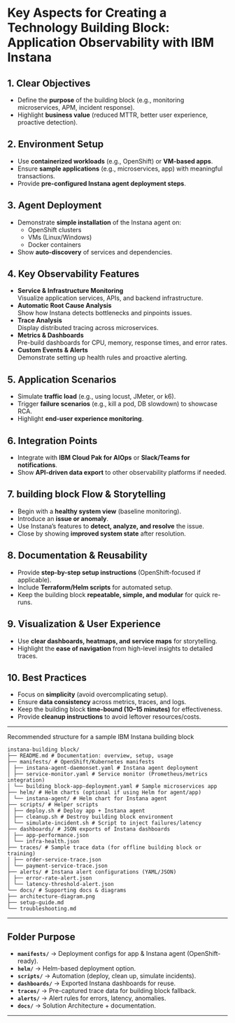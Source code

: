 # Key Aspects for Creating a Technology Building Block: Application Observability with IBM Instana

## 1. Clear Objectives
- Define the **purpose** of the building block  (e.g., monitoring microservices, APM, incident response).
- Highlight **business value** (reduced MTTR, better user experience, proactive detection).

## 2. Environment Setup
- Use **containerized workloads** (e.g., OpenShift) or **VM-based apps**.
- Ensure **sample applications** (e.g., microservices, app) with meaningful transactions.
- Provide **pre-configured Instana agent deployment steps**.

## 3. Agent Deployment
- Demonstrate **simple installation** of the Instana agent on:
  - OpenShift clusters
  - VMs (Linux/Windows)
  - Docker containers
- Show **auto-discovery** of services and dependencies.

## 4. Key Observability Features
- **Service & Infrastructure Monitoring**  
  Visualize application services, APIs, and backend infrastructure.
- **Automatic Root Cause Analysis**  
  Show how Instana detects bottlenecks and pinpoints issues.
- **Trace Analysis**  
  Display distributed tracing across microservices.
- **Metrics & Dashboards**  
  Pre-build dashboards for CPU, memory, response times, and error rates.
- **Custom Events & Alerts**  
  Demonstrate setting up health rules and proactive alerting.

## 5. Application Scenarios
- Simulate **traffic load** (e.g., using locust, JMeter, or k6).
- Trigger **failure scenarios** (e.g., kill a pod, DB slowdown) to showcase RCA.
- Highlight **end-user experience monitoring**.

## 6. Integration Points
- Integrate with **IBM Cloud Pak for AIOps** or **Slack/Teams for notifications**.
- Show **API-driven data export** to other observability platforms if needed.

## 7. building block     Flow & Storytelling
- Begin with a **healthy system view** (baseline monitoring).
- Introduce an **issue or anomaly**.
- Use Instana’s features to **detect, analyze, and resolve** the issue.
- Close by showing **improved system state** after resolution.

## 8. Documentation & Reusability
- Provide **step-by-step setup instructions** (OpenShift-focused if applicable).
- Include **Terraform/Helm scripts** for automated setup.
- Keep the building block **repeatable, simple, and modular** for quick re-runs.

## 9. Visualization & User Experience
- Use **clear dashboards, heatmaps, and service maps** for storytelling.
- Highlight the **ease of navigation** from high-level insights to detailed traces.

## 10. Best Practices
- Focus on **simplicity** (avoid overcomplicating setup).
- Ensure **data consistency** across metrics, traces, and logs.
- Keep the building block **time-bound (10–15 minutes)** for effectiveness.
- Provide **cleanup instructions** to avoid leftover resources/costs.

---

Recommended structure for a sample IBM Instana building block

```
instana-building block/
├── README.md # Documentation: overview, setup, usage
├── manifests/ # OpenShift/Kubernetes manifests
│ ├── instana-agent-daemonset.yaml # Instana agent deployment
│ ├── service-monitor.yaml # Service monitor (Prometheus/metrics integration)
│ └── building block-app-deployment.yaml # Sample microservices app
├── helm/ # Helm charts (optional if using Helm for agent/app)
│ └── instana-agent/ # Helm chart for Instana agent
├── scripts/ # Helper scripts
│ ├── deploy.sh # Deploy app + Instana agent
│ ├── cleanup.sh # Destroy building block environment
│ └── simulate-incident.sh # Script to inject failures/latency
├── dashboards/ # JSON exports of Instana dashboards
│ ├── app-performance.json
│ └── infra-health.json
├── traces/ # Sample trace data (for offline building block or training)
│ ├── order-service-trace.json
│ └── payment-service-trace.json
├── alerts/ # Instana alert configurations (YAML/JSON)
│ ├── error-rate-alert.json
│ └── latency-threshold-alert.json
└── docs/ # Supporting docs & diagrams
├── architecture-diagram.png
├── setup-guide.md
└── troubleshooting.md

```

---

## Folder Purpose
- **`manifests/`** → Deployment configs for app & Instana agent (OpenShift-ready).  
- **`helm/`** → Helm-based deployment option.  
- **`scripts/`** → Automation (deploy, clean up, simulate incidents).  
- **`dashboards/`** → Exported Instana dashboards for reuse.  
- **`traces/`** → Pre-captured trace data for building block fallback.  
- **`alerts/`** → Alert rules for errors, latency, anomalies.  
- **`docs/`** → Solution Architecture + documentation.  

---
